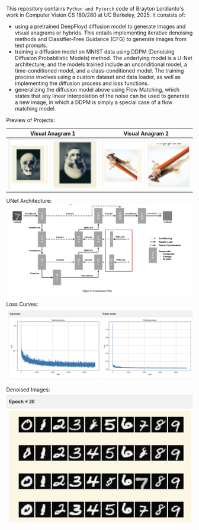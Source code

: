 This repository contains `Python and Pytorch` code of Brayton Lordianto's work in Computer Vision CS 180/280 at UC Berkeley, 2025. It consists of: 
- using a pretrained DeepFloyd diffusion model to generate images and visual anagrams or hybrids. This entails implementing iterative denoising methods and Classifier-Free Guidance (CFG) to generate images from text prompts.
- training a diffusion model on MNIST data using DDPM (Denoising Diffusion Probabilistic Models) method. The underlying model is a U-Net architecture, and the models trained include an unconditional model, a time-conditioned model, and a class-conditioned model. The training process involves using a custom dataset and data loader, as well as implementing the diffusion process and loss functions.
- generalizing the diffusion model above using Flow Matching, which states that any linear interpolation of the noise can be used to generate a new image, in which a DDPM is simply a special case of a flow matching model. 

Preview of Projects:
<!-- ![alt text](images/image.png) -->
| Visual Anagram 1 | Visual Anagram 2 | 
|:----------------:|:----------------:|
| ![alt text](images/image-5.png) | ![alt text](images/image-6.png) |

UNet Architecture:
![alt text](images/image-1.png)

Loss Curves:
![alt text](images/image-2.png)

Denoised Images:
![alt text](images/image-3.png)
